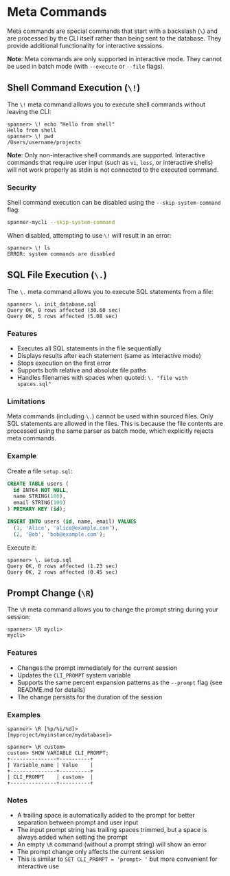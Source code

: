 # Meta Commands

Meta commands are special commands that start with a backslash (`\`) and are processed by the CLI itself rather than being sent to the database. They provide additional functionality for interactive sessions.

**Note**: Meta commands are only supported in interactive mode. They cannot be used in batch mode (with `--execute` or `--file` flags).

## Shell Command Execution (`\!`)

The `\!` meta command allows you to execute shell commands without leaving the CLI:

```
spanner> \! echo "Hello from shell"
Hello from shell
spanner> \! pwd
/Users/username/projects
```

**Note**: Only non-interactive shell commands are supported. Interactive commands that require user input (such as `vi`, `less`, or interactive shells) will not work properly as stdin is not connected to the executed command.

### Security

Shell command execution can be disabled using the `--skip-system-command` flag:

```bash
spanner-mycli --skip-system-command
```

When disabled, attempting to use `\!` will result in an error:

```
spanner> \! ls
ERROR: system commands are disabled
```

## SQL File Execution (`\.`)

The `\.` meta command allows you to execute SQL statements from a file:

```
spanner> \. init_database.sql
Query OK, 0 rows affected (30.60 sec)
Query OK, 5 rows affected (5.08 sec)
```

### Features

- Executes all SQL statements in the file sequentially
- Displays results after each statement (same as interactive mode)
- Stops execution on the first error
- Supports both relative and absolute file paths
- Handles filenames with spaces when quoted: `\. "file with spaces.sql"`

### Limitations

Meta commands (including `\.`) cannot be used within sourced files. Only SQL statements are allowed in the files. This is because the file contents are processed using the same parser as batch mode, which explicitly rejects meta commands.

### Example

Create a file `setup.sql`:
```sql
CREATE TABLE users (
  id INT64 NOT NULL,
  name STRING(100),
  email STRING(100)
) PRIMARY KEY (id);

INSERT INTO users (id, name, email) VALUES
  (1, 'Alice', 'alice@example.com'),
  (2, 'Bob', 'bob@example.com');
```

Execute it:
```
spanner> \. setup.sql
Query OK, 0 rows affected (1.23 sec)
Query OK, 2 rows affected (0.45 sec)
```

## Prompt Change (`\R`)

The `\R` meta command allows you to change the prompt string during your session:

```
spanner> \R mycli> 
mycli> 
```

### Features

- Changes the prompt immediately for the current session
- Updates the `CLI_PROMPT` system variable
- Supports the same percent expansion patterns as the `--prompt` flag (see README.md for details)
- The change persists for the duration of the session

### Examples

```
spanner> \R [%p/%i/%d]> 
[myproject/myinstance/mydatabase]> 

spanner> \R custom> 
custom> SHOW VARIABLE CLI_PROMPT;
+---------------+----------+
| Variable_name | Value    |
+---------------+----------+
| CLI_PROMPT    | custom>  |
+---------------+----------+
```

### Notes

- A trailing space is automatically added to the prompt for better separation between prompt and user input
- The input prompt string has trailing spaces trimmed, but a space is always added when setting the prompt
- An empty `\R` command (without a prompt string) will show an error
- The prompt change only affects the current session
- This is similar to `SET CLI_PROMPT = 'prompt> '` but more convenient for interactive use